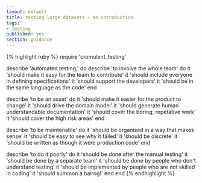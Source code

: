 ```yaml
---
layout: default
title: testing large datasets - an introduction
tags:
- testing
published: yes
section: guidance
---
```

{% highlight ruby %}
require 'cromulent_testing'

describe 'automated testing,' do
  describe 'to involve the whole team' do
    it 'should make it easy for the team to contribute'
    it 'should include everyone in defining specifications'
    it 'should support the developers'
    it 'should be in the same language as the code'
  end

  describe 'to be an asset' do
    it 'should make it easier for the product to change'
    it 'should drive the domain model'
    it 'should generate human understandable documentation'
    it 'should cover the boring, repetative work'
    it 'should cover the high risk areas'
  end

  describe 'to be maintenable' do
    it 'should be organised in a way that makes sense'
    it 'should be easy to see why it failed'
    it 'should be discrete'
    it 'should be written as though it were production code'
  end

  describe 'to do it poorly' do
    it 'should be done after the manual testing'
    it 'should be done by a separate team'
    it 'should be done by people who don\'t understand testing'
    it 'should be implemented by people who are not skilled in coding'
    it 'should summon a balrog!'
  end
end
{% endhighlight %}

